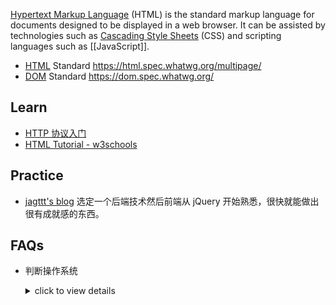 [Hypertext Markup Language](https://en.wikipedia.org/wiki/HTML) (HTML) is the standard markup language for documents designed to be displayed in a web browser. It can be assisted by technologies such as [Cascading Style Sheets](CSS) (CSS) and scripting languages such as [[JavaScript]].



- [HTML](https://github.com/whatwg/html) Standard https://html.spec.whatwg.org/multipage/
- [DOM](https://github.com/whatwg/dom) Standard https://dom.spec.whatwg.org/



## Learn
- [HTTP 协议入门](https://www.ruanyifeng.com/blog/2016/08/http.html)
- [HTML Tutorial - w3schools](https://www.w3schools.com/html)



## Practice
- [jagttt's blog](http://pre-sence.com/trivia) 选定一个后端技术然后前端从 jQuery 开始熟悉，很快就能做出很有成就感的东西。



## FAQs
- 判断操作系统
	<details> <summary>click to view details</summary>  

	```html
	<html>
	<head>
	<title>判断操作系统</title>
	<script type="text/javascript">
	function detectOS() { 
		var platform = navigator.platform.toLowerCase();
		var userAgent = navigator.userAgent.toLowerCase();
		// windows
		if (platform.indexOf("win") > -1) {
			if (userAgent.indexOf("Windows NT 5.0") > -1 || userAgent.indexOf("Windows 2000") > -1) {
				return "Win2000";
			} else if (userAgent.indexOf("Windows NT 5.1") > -1 || userAgent.indexOf("Windows XP") > -1) {
				return "WinXP";
			} else if (userAgent.indexOf("Windows NT 5.2") > -1 || userAgent.indexOf("Windows 2003") > -1) {
				return "Win2003";
			} else if (userAgent.indexOf("Windows NT 6.0") > -1 || userAgent.indexOf("Windows Vista") > -1) {
				return "WinVista";
			} else if (userAgent.indexOf("Windows NT 6.1") > -1 || userAgent.indexOf("Windows 7") > -1) {
				return "Win7";
			} else if (userAgent.indexOf("Windows NT 10.0") > -1 || userAgent.indexOf("Windows 10") > -1) {
				return "Win10";
			} else {
				return "Other Windows";
			}
		} else if (platform.indexOf("mac") > -1) {
			return "Mac";
		} else if (platform.indexOf("x11") > -1) {
			return "Unix";
		} else if (platform.indexOf("linux") > -1) {
			if (userAgent.indexOf("android") > -1) {
				return "Android";
			} else {
				return "Linux";
			}
		} else if (platform.indexOf("iphone") > -1) {
			return "iPhone";
		} else if (platform.indexOf("ipad") > -1) {
			return "iPad";
		} else {
			return "other. platform:" + platform + " userAgent:" + userAgent;
		}
	} 
	var os = detectOS()
	document.writeln("您的操作系统是：" + os); 
	alert(os);
	</script>
	</head>
	<body>
	</body>
	</html>
	```  

	</details>

